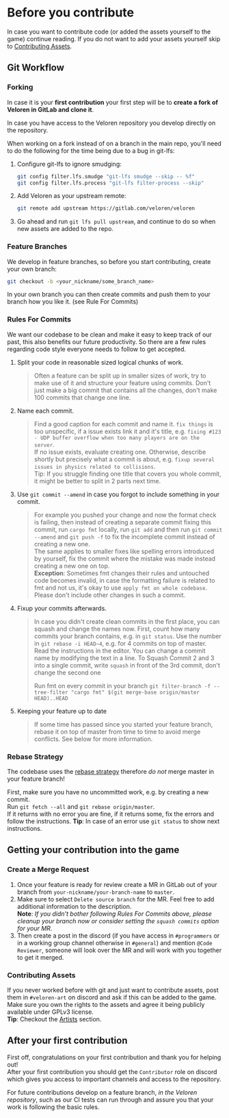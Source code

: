 # Before you contribute

In case you want to contribute code (or added the assets yourself to the game) continue reading.
If you do not want to add your assets yourself skip to [Contributing Assets](#contributing-assets).

## Git Workflow

### Forking

In case it is your **first contribution** your first step will be to **create a fork of Veloren in GitLab and clone it**.

In case you have access to the Veloren repository you develop directly on the repository.

When working on a fork instead of on a branch in the main repo, you'll need to do the following for the time being due to a bug in git-lfs:

1. Configure git-lfs to ignore smudging:

   ```bash
   git config filter.lfs.smudge "git-lfs smudge --skip -- %f"
   git config filter.lfs.process "git-lfs filter-process --skip"
   ```

2. Add Veloren as your upstream remote:

   ```bash
   git remote add upstream https://gitlab.com/veloren/veloren
   ```

3. Go ahead and run `git lfs pull upstream`, and continue to do so when new assets are added to the repo.

### Feature Branches

We develop in feature branches, so before you start contributing, create your own branch:

```bash
git checkout -b <your_nickname/some_branch_name>
```

In your own branch you can then create commits and push them to your branch how you like it. (see Rule For Commits)

### Rules For Commits

We want our codebase to be clean and make it easy to keep track of our past, this also benefits our future productivity. So there are a few rules regarding code style everyone needs to follow to get accepted.

1. Split your code in reasonable sized logical chunks of work.

   > Often a feature can be split up in smaller sizes of work, try to make use of it and structure your feature using commits. Don't just make a big commit that contains all the changes, don't make 100 commits that change one line.

2. Name each commit.

   > Find a good caption for each commit and name it. `fix things` is too unspecific, if a issue exists link it and it's title, e.g. `fixing #123 - UDP buffer overflow when too many players are on the server`.<br/>
   > If no issue exists, evaluate creating one.
   > Otherwise, describe shortly but precisely what a commit is about, e.g. `fixup several issues in physics related to collisions`.<br/>
   > Tip: If you struggle finding one title that covers you whole commit, it might be better to split in 2 parts next time.

3. Use `git commit --amend` in case you forgot to include something in your commit.

   > For example you pushed your change and now the format check is failing, then instead of creating a separate commit fixing this commit, run `cargo fmt` locally, run `git add` and then run `git commit --amend` and `git push -f` to fix the incomplete commit instead of creating a new one.<br/>
   > The same applies to smaller fixes like spelling errors introduced by yourself, fix the commit where the mistake was made instead creating a new one on top.<br/> **Exception**: Sometimes fmt changes their rules and untouched code becomes invalid, in case the formatting failure is related to fmt and not us, it's okay to use `apply fmt on whole codebase`. Please don't include other changes in such a commit.

4. Fixup your commits afterwards.

   > In case you didn't create clean commits in the first place, you can squash and change the names now.
   > First, count how many commits your branch contains, e.g. in `git status`.
   > Use the number in `git rebase -i HEAD~4`, e.g. for 4 commits on top of master.
   > Read the instructions in the editor. You can change a commit name by modifying the text in a line.
   > To Squash Commit 2 and 3 into a single commit, write `squash` in front of the 3rd commit, don't change the second one
   >
   > Run fmt on every commit in your branch
   > `git filter-branch -f --tree-filter "cargo fmt" $(git merge-base origin/master HEAD)..HEAD`

5. Keeping your feature up to date

   > If some time has passed since you started your feature branch, rebase it on top of master from time to time to avoid merge conflicts. See below for more information.

### Rebase Strategy

The codebase uses the [rebase strategy](https://www.atlassian.com/git/tutorials/merging-vs-rebasing) therefore _do not_ merge master in your feature branch!

First, make sure you have no uncommitted work, e.g. by creating a new commit.<br/>
Run `git fetch --all` and `git rebase origin/master`.<br/>
If it returns with no error you are fine, if it returns some, fix the errors and follow the instructions.
**Tip**: In case of an error use `git status` to show next instructions.

## Getting your contribution into the game

### Create a Merge Request

1. Once your feature is ready for review create a MR in GitLab out of your branch from `your-nickname/your-branch-name` to `master`.<br/>
2. Make sure to select `Delete source branch` for the MR.
   Feel free to add additional information to the description.<br/>
   **Note**: _If you didn't bother following Rules For Commits above, please cleanup your branch now or consider setting the `squash commits` option for your MR._<br/>
3. Then create a post in the discord (if you have access in `#programmers` or in a working group channel otherwise in `#general`) and mention `@Code Reviewer`, someone will look over the MR and will work with you together to get it merged.

### Contributing Assets

If you never worked before with git and just want to contribute assets, post them in `#veloren-art` on discord and ask if this can be added to the game. Make sure you own the rights to the assets and agree it being publicly available under GPLv3 license.<br/>
**Tip**: Checkout the [Artists](artists) section.

## After your first contribution

First off, congratulations on your first contribution and thank you for helping out!<br/>
After your first contribution you should get the `Contributor` role on discord which gives you access
to important channels and access to the repository.

For future contributions develop on a feature branch, _in the Veloren repository_, such as our CI tests can run through and assure you that your work is following the basic rules.
